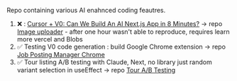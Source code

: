 Repo containing various AI enahnced coding feautres. 

1. ❌ : [Cursor + V0: Can We Build An AI Next.js App in 8 Minutes?](https://www.youtube.com/watch?v=zyqwt65NIgs) -> repo [Image uploader](./image-uploader) - after one hour wasn't able to reproduce, requires learn more vercel and Blobs
2. ✅ Testing V0 code generation : build Google Chrome extension -> repo [Job Posting Manager Chrome](./job-posting-manager-chrome)
3. ✅ Tour listing A/B testing with Claude, Next, no library just random variant selection in useEffect -> repo [Tour A/B Testing](./tour-ab-testing)

